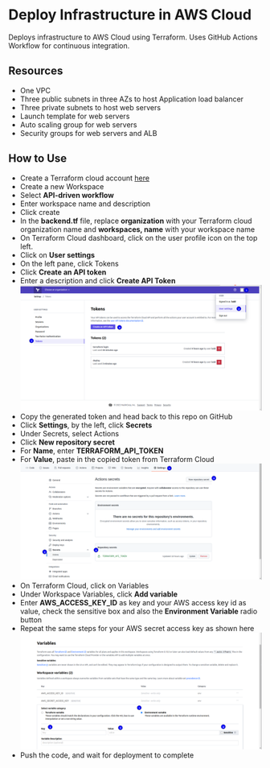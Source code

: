 # Deploy Infrastructure in AWS Cloud
Deploys infrastructure to AWS Cloud using Terraform. Uses GitHub Actions Workflow for continuous integration.
## Resources
- One VPC
- Three public subnets in three AZs to host Application load balancer
- Three private subnets to host web servers
- Launch template for web servers
- Auto scaling group for web servers
- Security groups for web servers and ALB

## How to Use
- Create a Terraform cloud account [here](https://app.terraform.io/)
- Create a new Workspace
- Select **API-driven workflow**
- Enter workspace name and description
- Click create
- In the **backend.tf** file, replace **organization** with your Terraform cloud organization name and **workspaces, name** with your workspace name
- On Terraform Cloud dashboard, click on the user profile icon on the top left.
- Click on **User settings**
- On the left pane, click Tokens
- Click **Create an API token**
- Enter a description and click **Create API Token** ![](.imgs/token.png)
- Copy the generated token and head back to this repo on GitHub
- Click **Settings**, by the left, click **Secrets**
- Under Secrets, select Actions
- Click **New repository secret**
- For **Name**, enter **TERRAFORM_API_TOKEN**
- For **Value**, paste in the copied token from Terraform Cloud ![](.imgs/secrets.png)
- On Terraform Cloud, click on Variables
- Under Workspace Variables, click **Add variable**
- Enter **AWS_ACCESS_KEY_ID** as key and your AWS access key id as value, check the sensitive box and also the **Environment Variable** radio button
- Repeat the same steps for your AWS secret access key as shown here ![](.imgs/vars.png)
- Push the code, and wait for deployment to complete